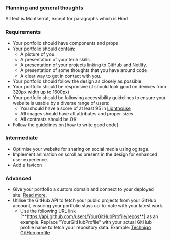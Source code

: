 ### Planning and general thoughts
All text is Montserrat, except for paragraphs which is Hind


### Requirements
- Your portfolio should have components and props
- Your portfolio should contain:
    - A picture of you.
    - A presentation of your tech skills.
    - A presentation of your projects linking to GitHub and Netlify.
    - A presentation of some thoughts that you have around code.
    - A clear way to get in contact with you.
- Your portfolio should follow the design as closely as possible
- Your portfolio should be responsive (it should look good on devices from 320px width up to 1600px)
- Your portfolio should be following accessibility guidelines to ensure your website is usable by a diverse range of users:
    - You should have a score of at least 95 in [Lighthouse](https://developer.chrome.com/docs/lighthouse/overview)
    - All images should have alt attributes and proper sizes
    - All contrasts should be OK
- Follow the guidelines on [how to write good code]

### Intermediate
- Optimise your website for sharing on social media using og:tags.
- Implement animation on scroll as present in the design for enhanced user experience.
- Add a favicon


### Advanced
- Give your portfolio a custom domain and connect to your deployed site. [Read more](https://docs.netlify.com/domains-https/custom-domains/).
- Utilise the GitHub API to fetch your public projects from your GitHub account, ensuring your portfolio stays up-to-date with your latest work.
    - Use the following URL link [**https://api.github.com/users/YourGitHubProfile/repos**] as an example. Replace "YourGitHubProfile" with your actual GitHub profile name to fetch your repository data. Example: [Technigo GitHub profile](https://api.github.com/users/Technigo/repos)